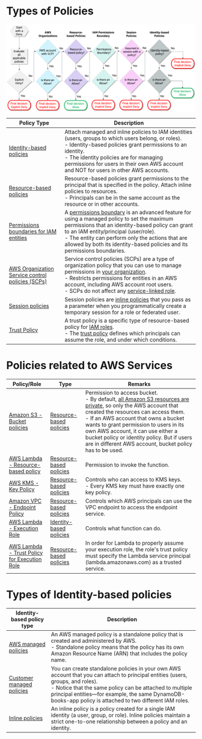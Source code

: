 # Types of Policies

![](assets/IAM-Policies-Allow-Deny.png)

| Policy Type                                                                                                                                   | Description                                                                                                                                                                                                                                                                                                                                         |
|-----------------------------------------------------------------------------------------------------------------------------------------------|-----------------------------------------------------------------------------------------------------------------------------------------------------------------------------------------------------------------------------------------------------------------------------------------------------------------------------------------------------|
| [Identity-based policies](https://docs.aws.amazon.com/IAM/latest/UserGuide/access_policies.html#policies_id-based)                            | Attach managed and inline policies to IAM identities (users, groups to which users belong, or roles). <br/>- Identity-based policies grant permissions to an identity.<br/>- The identity policies are for managing permissions for users in their own AWS account and NOT for users in other AWS accounts.                                         |
| [Resource-based policies](https://docs.aws.amazon.com/IAM/latest/UserGuide/access_policies.html#policies_resource-based)                      | Resource-based policies grant permissions to the principal that is specified in the policy. Attach inline policies to resources. <br/>- Principals can be in the same account as the resource or in other accounts.                                                                                                                                 |
| [Permissions boundaries for IAM entities](PermissionBoundary.md)                                                                              | A [permissions boundary](PermissionBoundary.md) is an advanced feature for using a managed policy to set the maximum permissions that an identity-based policy can grant to an IAM entity/principal (user/role).<br/>- The entity can perform only the actions that are allowed by both its identity-based policies and its permissions boundaries. |
| [AWS Organization Service control policies (SCPs)](https://docs.aws.amazon.com/organizations/latest/userguide/orgs_manage_policies_scps.html) | Service control policies (SCPs) are a type of organization policy that you can use to manage permissions in [your organization](../../2b_OrgMultipleAccounts/AWSOrganization.md).<br/>- Restricts permissions for entities in an AWS account, including AWS account root users. <br/>- SCPs do not affect any [service-linked role](IAMRoles.md).       |
| [Session policies](https://docs.aws.amazon.com/IAM/latest/UserGuide/access_policies.html#policies_session)                                    | Session policies are [inline policies](https://docs.aws.amazon.com/IAM/latest/UserGuide/access_policies_managed-vs-inline.html) that you pass as a parameter when you programmatically create a temporary session for a role or federated user.                                                                                                     |
| [Trust Policy](https://aws.amazon.com/blogs/security/how-to-use-trust-policies-with-iam-roles/)                                               | A trust policy is a specific type of resource-based policy for [IAM roles](IAMRoles.md).<br/>- The [trust policy](https://aws.amazon.com/blogs/security/how-to-use-trust-policies-with-iam-roles/) defines which principals can assume the role, and under which conditions.                                                                        |

# Policies related to AWS Services

| Policy/Role                                                                                                                                               | Type                                                                                                                     | Remarks                                                                                                                                                                                                                                                                                                                                                                                                                                                                        |
|-----------------------------------------------------------------------------------------------------------------------------------------------------------|--------------------------------------------------------------------------------------------------------------------------|--------------------------------------------------------------------------------------------------------------------------------------------------------------------------------------------------------------------------------------------------------------------------------------------------------------------------------------------------------------------------------------------------------------------------------------------------------------------------------|
| [Amazon S3 - Bucket policies](../../7_StorageServices/3_ObjectStorageS3/Security/BucketPolicy.md)                                                      | [Resource-based policies](https://docs.aws.amazon.com/IAM/latest/UserGuide/access_policies.html#policies_resource-based) | Permission to access bucket.<br/>- By default, [all Amazon S3 resources are private](https://docs.aws.amazon.com/config/latest/developerguide/s3-bucket-policy.html), so only the AWS account that created the resources can access them.<br/>- If an AWS account that owns a bucket wants to grant permission to users in its own AWS account, it can use either a bucket policy or identity policy. But if users are in different AWS account, bucket policy has to be used. |
| [AWS Lambda - Resource-based policy](../../3_ComputeServices/AWSLambda/AWSLambdaFunctionPermissions.md)                                                | [Resource-based policies](https://docs.aws.amazon.com/IAM/latest/UserGuide/access_policies.html#policies_resource-based) | Permission to invoke the function.                                                                                                                                                                                                                                                                                                                                                                                                                                             |
| [AWS KMS - Key Policy](../../2c_SecurityServices/1_DataProtectionServices/AWSKMS.md)                                                                                          | [Resource-based policies](https://docs.aws.amazon.com/IAM/latest/UserGuide/access_policies.html#policies_resource-based) | Controls who can access to KMS keys.<br/>- Every KMS key must have exactly one key policy.                                                                                                                                                                                                                                                                                                                                                                                     |
| [Amazon VPC - Endpoint Policy](../../1_NetworkingAndContentDelivery/3_NetworkFoundationsVPC/ConnectFromVPC/VPCEndPointsToSpecificAWSService/Readme.md) | [Resource-based policies](https://docs.aws.amazon.com/IAM/latest/UserGuide/access_policies.html#policies_resource-based) | Controls which AWS principals can use the VPC endpoint to access the endpoint service.                                                                                                                                                                                                                                                                                                                                                                                         |
| [AWS Lambda - Execution Role](../../3_ComputeServices/AWSLambda/AWSLambdaFunctionPermissions.md)                                                       | [Identity-based policies](https://docs.aws.amazon.com/IAM/latest/UserGuide/access_policies.html#policies_id-based)       | Controls what function can do.                                                                                                                                                                                                                                                                                                                                                                                                                                                 |
| [AWS Lambda - Trust Policy for Execution Role](samplePolicies/ResourcePolicies/lambdaTrustPolicy.json)                                                    | [Resource-based policies](https://docs.aws.amazon.com/IAM/latest/UserGuide/access_policies.html#policies_resource-based) | In order for Lambda to properly assume your execution role, the role's trust policy must specify the Lambda service principal (lambda.amazonaws.com) as a trusted service.                                                                                                                                                                                                                                                                                                     |

# Types of Identity-based policies

| Identity-based policy type                                                                                           | Description                                                                                                                                                                                                                                                                                                |
|----------------------------------------------------------------------------------------------------------------------|------------------------------------------------------------------------------------------------------------------------------------------------------------------------------------------------------------------------------------------------------------------------------------------------------------|
| [AWS managed policies](https://docs.aws.amazon.com/IAM/latest/UserGuide/access_policies_managed-vs-inline.html)      | An AWS managed policy is a standalone policy that is created and administered by AWS. <br/>- Standalone policy means that the policy has its own Amazon Resource Name (ARN) that includes the policy name.                                                                                                 |
| [Customer managed policies](https://docs.aws.amazon.com/IAM/latest/UserGuide/access_policies_managed-vs-inline.html) | You can create standalone policies in your own AWS account that you can attach to principal entities (users, groups, and roles). <br/>- Notice that the same policy can be attached to multiple principal entities—for example, the same DynamoDB-books-app policy is attached to two different IAM roles. |
| [Inline policies](https://docs.aws.amazon.com/IAM/latest/UserGuide/access_policies_managed-vs-inline.html)           | An inline policy is a policy created for a single IAM identity (a user, group, or role). Inline policies maintain a strict one-to-one relationship between a policy and an identity.                                                                                                                       |